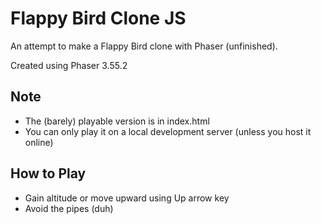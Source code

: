 # Flappy Bird Clone JS

An attempt to make a Flappy Bird clone with Phaser (unfinished).

Created using Phaser 3.55.2

## Note
- The (barely) playable version is in index.html
- You can only play it on a local development server (unless you host it online)

## How to Play
- Gain altitude or move upward using Up arrow key
- Avoid the pipes (duh)
